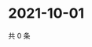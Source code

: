 # 2021-10-01

共 0 条

<!-- BEGIN WEIBO -->
<!-- 最后更新时间 Fri Oct 01 2021 04:00:54 GMT+0800 (China Standard Time) -->

<!-- END WEIBO -->
